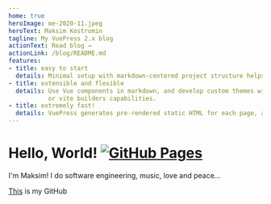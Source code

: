 ```yaml
---
home: true
heroImage: me-2020-11.jpeg
heroText: Maksim Kostromin
tagline: My VuePress 2.x blog
actionText: Read blog →
actionLink: /blog/README.md
features:
- title: easy to start
  details: Minimal setup with markdown-centered project structure helps you focus on writing.
- title: extensible and flexible
  details: Use Vue components in markdown, and develop custom themes with well known Vue. Enjoy the developer experience of Vue + webpack
           or vite builders capabilities.
- title: extremely fast!
  details: VuePress generates pre-rendered static HTML for each page, and runs as an SPA once a page is loaded.
---
```


# Hello, World! [![GitHub Pages](https://github.com/daggerok/customized-vuepress-2-blog/actions/workflows/ci.yaml/badge.svg)](https://github.com/daggerok/customized-vuepress-2-blog/actions/workflows/ci.yaml)

I'm Maksim! I do software engineering, music, love and peace...

[This](https://github.com/daggerok) is my GitHub

<Posts />

<!--
RTFM:

* [VuePress Plugin usePages](https://github.com/monsat/vuepress-plugin-use-pages)
* [GitHub repository](https://github.com/daggerok/customized-vuepress-2-blog)
* [VuePress 2.x site](https://v2.vuepress.vuejs.org/)
* [Categories and Tags](https://www.bluleadz.com/blog/what-are-blog-tags-and-how-to-use-them)
* [VuePress Metadata](https://www.adamdehaven.com/blog/how-to-add-metadata-canonical-urls-and-structured-data-to-your-vuepress-site/#update-the-vuepress-themeconfig)
* [VuePress i18n](https://vuepress.github.io/guide/i18n.html)
-->
